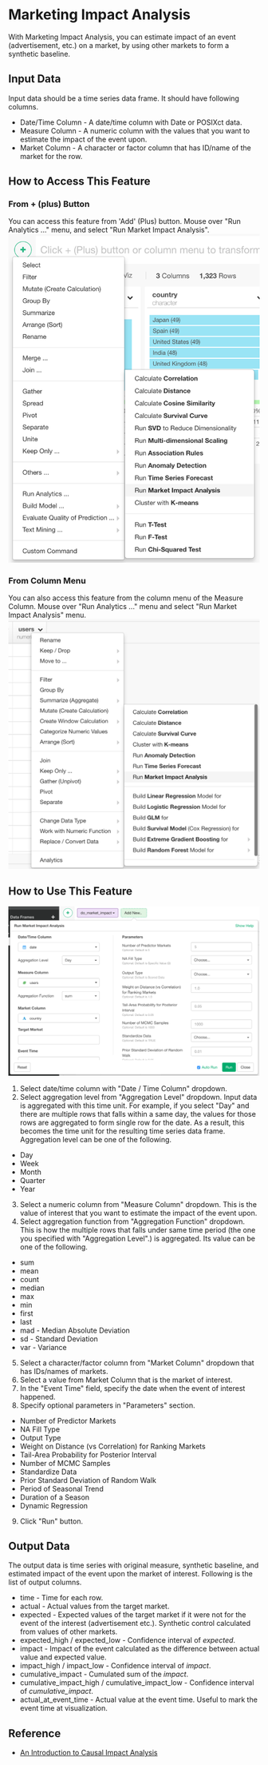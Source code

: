 # Marketing Impact Analysis

With Marketing Impact Analysis, you can estimate impact of an event (advertisement, etc.) on a market, by using other markets to form a synthetic baseline.

## Input Data
Input data should be a time series data frame. It should have following columns.
  * Date/Time Column - A date/time column with Date or POSIXct data.
  * Measure Column - A numeric column with the values that you want to estimate the impact of the event upon.
  * Market Column - A character or factor column that has ID/name of the market for the row.

## How to Access This Feature

### From + (plus) Button
You can access this feature from 'Add' (Plus) button. Mouse over "Run Analytics ..." menu, and select "Run Market Impact Analysis".
![](images/causal_impact_menu.png)

### From Column Menu
You can also access this feature from the column menu of the Measure Column. Mouse over "Run Analytics ..." menu and select "Run Market Impact Analysis" menu.
![](images/causal_impact_column_menu.png)

## How to Use This Feature

![](images/causal_impact_dialog.png)
1. Select date/time column with "Date / Time Column" dropdown.
2. Select aggregation level from "Aggregation Level" dropdown. Input data is aggregated with this time unit. For example, if you select "Day" and there are multiple rows that falls within a same day, the values for those rows are aggregated to form single row for the date. As a result, this becomes the time unit for the resulting time series data frame. Aggregation level can be one of the following.
  * Day
  * Week
  * Month
  * Quarter
  * Year
3. Select a numeric column from "Measure Column" dropdown. This is the value of interest that you want to estimate the impact of the event upon.
4. Select aggregation function from "Aggregation Function" dropdown. This is how the multiple rows that falls under same time period (the one you specified with "Aggregation Level".) is aggregated. Its value can be one of the following.
  * sum
  * mean
  * count
  * median
  * max
  * min
  * first
  * last
  * mad - Median Absolute Deviation
  * sd - Standard Deviation
  * var - Variance
5. Select a character/factor column from "Market Column" dropdown that has IDs/names of markets.
6. Select a value from Market Column that is the market of interest.
7. In the "Event Time" field, specify the date when the event of interest happened.
8. Specify optional parameters in "Parameters" section.
  * Number of Predictor Markets
  * NA Fill Type
  * Output Type
  * Weight on Distance (vs Correlation) for Ranking Markets
  * Tail-Area Probability for Posterior Interval
  * Number of MCMC Samples
  * Standardize Data
  * Prior Standard Deviation of Random Walk
  * Period of Seasonal Trend
  * Duration of a Season
  * Dynamic Regression
9. Click "Run" button.

## Output Data
The output data is time series with original measure, synthetic baseline, and estimated impact of the event upon the market of interest.
Following is the list of output columns.
* time - Time for each row.
* actual - Actual values from the target market.
* expected - Expected values of the target market if it were not for the event of the interest (advertisement etc.). Synthetic control calculated from values of other markets.
* expected_high / expected_low - Confidence interval of _expected_.
* impact - Impact of the event calculated as the difference between actual value and expected value.
* impact_high / impact_low - Confidence interval of _impact_.
* cumulative_impact - Cumulated sum of the _impact_.
* cumulative_impact_high / cumulative_impact_low - Confidence interval of _cumulative_impact_.
* actual_at_event_time - Actual value at the event time. Useful to mark the event time at visualization.

## Reference
* [An Introduction to Causal Impact Analysis](https://blog.exploratory.io/an-introduction-to-causal-impact-analysis-a57bce54078e)
